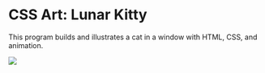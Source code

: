 # CSS Art: Lunar Kitty
This program builds and illustrates a cat in a window with HTML, CSS, and animation.

<img src="https://iili.io/H7fg4yv.gif">

